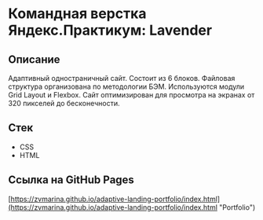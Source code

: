 # Командная верстка Яндекс.Практикум: Lavender

## Описание

Адаптивный одностраничный сайт. Состоит из 6 блоков. Файловая структура организована по методологии БЭМ. Используются модули Grid Layout и Flexbox. Сайт оптимизирован для просмотра на экранах от 320 пикселей до бесконечности.

## Стек

* CSS
* HTML

## Ссылка на GitHub Pages
[https://zvmarina.github.io/adaptive-landing-portfolio/index.html](https://zvmarina.github.io/adaptive-landing-portfolio/index.html "Portfolio")
